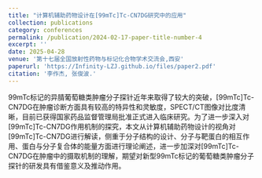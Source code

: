 ```yaml
---
title: "计算机辅助药物设计在[99mTc]Tc-CN7DG研究中的应用"
collection: publications
category: conferences
permalink: /publication/2024-02-17-paper-title-number-4
excerpt: ''
date: 2025-04-28
venue: '第十七届全国放射性药物与标记化合物学术交流会,西安'
paperurl: 'https://Infinity-LZJ.github.io/files/paper2.pdf'
citation: '李作杰, 张俊波.'
---
```


99mTc标记的异腈葡萄糖类肿瘤分子探针近年来取得了较大的突破，[99mTc]Tc-CN7DG在肿瘤诊断方面具有较高的特异性和灵敏度，SPECT/CT图像对比度清晰，目前已获得国家药品监督管理局批准正式进入临床研究。为了进一步深入对[99mTc]Tc-CN7DG作用机制的探究，本文从计算机辅助药物设计的视角对[99mTc]Tc-CN7DG进行解读，侧重于分子结构的设计、分子与靶蛋白的相互作用、蛋白与分子复合体的能量方面进行理论阐述，进一步加深对[99mTc]Tc-CN7DG在肿瘤中的摄取机制的理解，期望对新型99mTc标记的葡萄糖类肿瘤分子探针的研发具有借鉴意义及推动作用。
